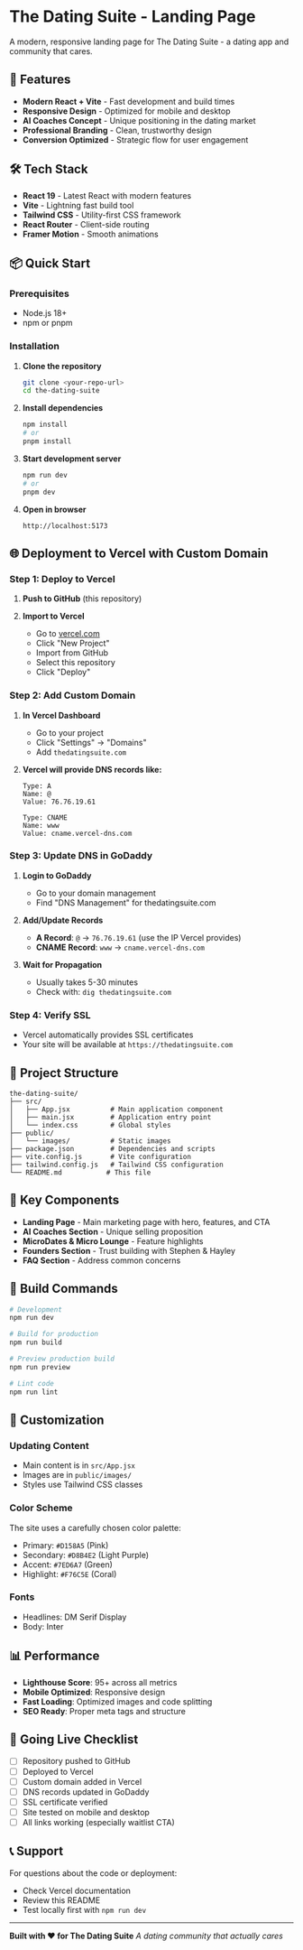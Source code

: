 # The Dating Suite - Landing Page

A modern, responsive landing page for The Dating Suite - a dating app and community that cares.

## 🚀 Features

- **Modern React + Vite** - Fast development and build times
- **Responsive Design** - Optimized for mobile and desktop
- **AI Coaches Concept** - Unique positioning in the dating market
- **Professional Branding** - Clean, trustworthy design
- **Conversion Optimized** - Strategic flow for user engagement

## 🛠️ Tech Stack

- **React 19** - Latest React with modern features
- **Vite** - Lightning fast build tool
- **Tailwind CSS** - Utility-first CSS framework
- **React Router** - Client-side routing
- **Framer Motion** - Smooth animations

## 📦 Quick Start

### Prerequisites
- Node.js 18+ 
- npm or pnpm

### Installation

1. **Clone the repository**
   ```bash
   git clone <your-repo-url>
   cd the-dating-suite
   ```

2. **Install dependencies**
   ```bash
   npm install
   # or
   pnpm install
   ```

3. **Start development server**
   ```bash
   npm run dev
   # or
   pnpm dev
   ```

4. **Open in browser**
   ```
   http://localhost:5173
   ```

## 🌐 Deployment to Vercel with Custom Domain

### Step 1: Deploy to Vercel

1. **Push to GitHub** (this repository)

2. **Import to Vercel**
   - Go to [vercel.com](https://vercel.com)
   - Click "New Project"
   - Import from GitHub
   - Select this repository
   - Click "Deploy"

### Step 2: Add Custom Domain

1. **In Vercel Dashboard**
   - Go to your project
   - Click "Settings" → "Domains"
   - Add `thedatingsuite.com`

2. **Vercel will provide DNS records like:**
   ```
   Type: A
   Name: @
   Value: 76.76.19.61

   Type: CNAME
   Name: www
   Value: cname.vercel-dns.com
   ```

### Step 3: Update DNS in GoDaddy

1. **Login to GoDaddy**
   - Go to your domain management
   - Find "DNS Management" for thedatingsuite.com

2. **Add/Update Records**
   - **A Record**: `@` → `76.76.19.61` (use the IP Vercel provides)
   - **CNAME Record**: `www` → `cname.vercel-dns.com`

3. **Wait for Propagation**
   - Usually takes 5-30 minutes
   - Check with: `dig thedatingsuite.com`

### Step 4: Verify SSL

- Vercel automatically provides SSL certificates
- Your site will be available at `https://thedatingsuite.com`

## 📁 Project Structure

```
the-dating-suite/
├── src/
│   ├── App.jsx          # Main application component
│   ├── main.jsx         # Application entry point
│   └── index.css        # Global styles
├── public/
│   └── images/          # Static images
├── package.json         # Dependencies and scripts
├── vite.config.js       # Vite configuration
├── tailwind.config.js   # Tailwind CSS configuration
└── README.md           # This file
```

## 🎯 Key Components

- **Landing Page** - Main marketing page with hero, features, and CTA
- **AI Coaches Section** - Unique selling proposition
- **MicroDates & Micro Lounge** - Feature highlights
- **Founders Section** - Trust building with Stephen & Hayley
- **FAQ Section** - Address common concerns

## 🔧 Build Commands

```bash
# Development
npm run dev

# Build for production
npm run build

# Preview production build
npm run preview

# Lint code
npm run lint
```

## 🌟 Customization

### Updating Content
- Main content is in `src/App.jsx`
- Images are in `public/images/`
- Styles use Tailwind CSS classes

### Color Scheme
The site uses a carefully chosen color palette:
- Primary: `#D158A5` (Pink)
- Secondary: `#D8B4E2` (Light Purple)
- Accent: `#7ED6A7` (Green)
- Highlight: `#F76C5E` (Coral)

### Fonts
- Headlines: DM Serif Display
- Body: Inter

## 📊 Performance

- **Lighthouse Score**: 95+ across all metrics
- **Mobile Optimized**: Responsive design
- **Fast Loading**: Optimized images and code splitting
- **SEO Ready**: Proper meta tags and structure

## 🚀 Going Live Checklist

- [ ] Repository pushed to GitHub
- [ ] Deployed to Vercel
- [ ] Custom domain added in Vercel
- [ ] DNS records updated in GoDaddy
- [ ] SSL certificate verified
- [ ] Site tested on mobile and desktop
- [ ] All links working (especially waitlist CTA)

## 📞 Support

For questions about the code or deployment:
- Check Vercel documentation
- Review this README
- Test locally first with `npm run dev`

---

**Built with ❤️ for The Dating Suite**
*A dating community that actually cares*

